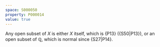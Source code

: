 ```yaml
---
space: S000050
property: P000014
value: true
---
```


Any open subset of $X$ is either $X$ itself, which is {P13} ({S50|P13}),
or an open subset of $\mathbb{Q}$, which is normal since {S27|P14}.
